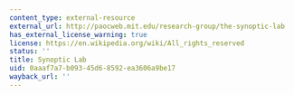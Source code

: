 ```yaml
---
content_type: external-resource
external_url: http://paocweb.mit.edu/research-group/the-synoptic-lab
has_external_license_warning: true
license: https://en.wikipedia.org/wiki/All_rights_reserved
status: ''
title: Synoptic Lab
uid: 0aaaf7a7-b093-45d6-8592-ea3606a9be17
wayback_url: ''
---
```

